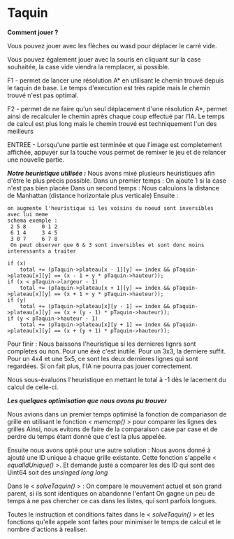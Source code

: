 # Taquin

**Comment jouer ?**

Vous pouvez jouer avec les flèches ou wasd pour déplacer le carré vide.

  Vous pouvez également jouer avec la souris en cliquant sur la case souhaitée, la case vide viendra la remplacer, si possible.

  F1 - permet de lancer une résolution A* en utilisant le chemin trouvé depuis le taquin de base.
       Le temps d'execution est très rapide mais le chemin trouvé n'est pas optimal.

  F2 - permet de ne faire qu'un seul déplacement d'une résolution A*, permet ainsi de recalculer le chemin 
       après chaque coup effectué par l'IA. 
       Le temps de calcul est plus long mais le chemin trouvé est techniquement l'un des meilleurs
       
  ENTREE - Lorsqu'une partie est terminée et que l'image est completement affichée, 
  	   appuyer sur la touche vous permet de remixer le jeu et de relancer une nouvelle partie.

_**Notre heuristique utilisée :**_
  Nous avons mixé plusieurs heuristiques afin d'être le plus précis possible.
  Dans un premier temps : 
      On ajoute 1 si la case n'est pas bien placée
  Dans un second temps :
      Nous calculons la distance de Manhattan (distance horizontale plus verticale)
  Ensuite :
     
	on augmente l'heuristique si les voisins du noeud sont inversibles avec lui meme 
	schema exemple : 
	 2 5 8     0 1 2
	 6 1 4     3 4 5
	 3 0 7     6 7 8
	 On peut observer que 6 & 3 sont inversibles et sont donc moins interessants a traiter

	if (x)
		total += (pTaquin->plateau[x - 1][y] == index && pTaquin->plateau[x][y] == (x - 1 + y * pTaquin->hauteur));
	if (x < pTaquin->largeur - 1)
		total += (pTaquin->plateau[x + 1][y] == index && pTaquin->plateau[x][y] == (x + 1 + y * pTaquin->hauteur));
	if (y)
		total += (pTaquin->plateau[x][y - 1] == index && pTaquin->plateau[x][y] == (x + (y - 1) * pTaquin->hauteur));
	if (y < pTaquin->hauteur - 1)
		total += (pTaquin->plateau[x][y + 1] == index && pTaquin->plateau[x][y] == (x + (y + 1) * pTaquin->hauteur));
          
  Pour finir :
      Nous baissons l'heuristique si les dernieres lignrs sont completes ou non.
      Pour une éxé c'est inutile.
      Pour un 3x3, la derniere suffit.
      Pour un 4x4 et une 5x5, ce sont les deux dernieres lignes qui sont regardées.
      Si on fait plus, l'IA ne pourra pas jouer correctement.

  Nous sous-évaluons l'heuristique en mettant le total à -1 dès le lacement du calcul de celle-ci.

_**Les quelques optimisation que nous avons pu trouver**_

  Nous avions dans un premier temps optimisé la fonction de compariason de grille 
  en utilisant le fonction < *memcmp()* > pour comparer les lignes des grilles
  Ainsi, nous evitons de faire de la comparaison case par case et de perdre du temps étant donné que c'est la plus appelée.
  
  Ensuite nous avons opté pour une autre solution :
  Nous avons donné à ajouté une ID unique à chaque grille existante.
  Cette fonction s'appelle < *equalIdUnique()* >.
  Et demande juste a comparer les des ID qui sont des Uint64 soit des *unsinged long long*
  
  Dans le < *solveTaquin()* > :
    On compare le mouvement actuel et son grand parent, si ils sont identiques on abandonne l'enfant
		On gagne un peu de temps à ne pas chercher ce cas dans les listes, qui sont parfois longues. 
  
  Toutes le instruction et conditions faites dans le < *solveTaquin()* > et les fonctions qu'elle appele 
  sont faites pour minimiser le temps de calcul et le nombre d'actions à realiser.
   
